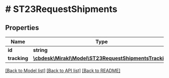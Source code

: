 # # ST23RequestShipments

## Properties

Name | Type | Description | Notes
------------ | ------------- | ------------- | -------------
**id** | **string** | Shipment id | [optional]
**tracking** | [**\cbdesk\Mirakl\Model\ST23RequestShipmentsTracking**](ST23RequestShipmentsTracking.md) |  | [optional]

[[Back to Model list]](../../README.md#models) [[Back to API list]](../../README.md#endpoints) [[Back to README]](../../README.md)
